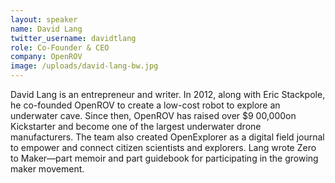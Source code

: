```yaml
---
layout: speaker
name: David Lang
twitter_username: davidtlang
role: Co-Founder & CEO
company: OpenROV
image: /uploads/david-lang-bw.jpg
---
```


David Lang is an entrepreneur and writer. In 2012, along with Eric Stackpole, he co-founded OpenROV to create a low-cost robot to explore an underwater cave. Since then, OpenROV has raised over $9 00,000on Kickstarter and become one of the largest underwater drone manufacturers. The team also created OpenExplorer as a digital field journal to empower and connect citizen scientists and explorers. Lang wrote Zero to Maker—part memoir and part guidebook for participating in the growing maker movement.